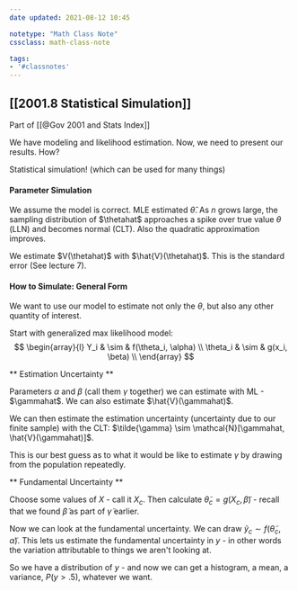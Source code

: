 ```yaml
---
date updated: 2021-08-12 10:45

notetype: "Math Class Note"
cssclass: math-class-note

tags: 
- '#classnotes'
---
```


## [[2001.8 Statistical Simulation]]
Part of [[@Gov 2001 and Stats Index]]


We have modeling and likelihood estimation. Now, we need to present our results. How?

Statistical simulation! (which can be used for many things)


#### Parameter Simulation

We assume the model is correct. MLE estimated $\hat{\theta}$. As $n$ grows large, the sampling distribution of $\thetahat$ approaches a spike over true value $\theta$ (LLN) and becomes normal (CLT). Also the quadratic approximation improves. 

We estimate $V(\thetahat)$ with $\hat{V}(\thetahat)$. This is the standard error (See lecture 7). 

#### How to Simulate: General Form

We want to use our model to estimate not only the $\theta$, but also any other quantity of interest. 

Start with generalized max likelihood model:
$$
\begin{array}{l}
Y_i & \sim & f(\theta_i, \alpha) \\
\theta_i & \sim & g(x_i, \beta) \\
\end{array}
$$

** Estimation Uncertainty **

Parameters $\alpha$ and $\beta$ (call them $\gamma$ together) we can estimate with ML - $\gammahat$. We can also estimate $\hat{V}(\gammahat)$. 

We can then estimate the estimation uncertainty (uncertainty due to our finite sample) with the CLT: $\tilde{\gamma} \sim \mathcal{N}[\gammahat, \hat{V}(\gammahat)]$. 

This is our best guess as to what it would be like to estimate $\gamma$ by drawing from the population repeatedly. 


** Fundamental Uncertainty **

Choose some values of $X$ - call it $X_c$. Then calculate $\tilde{\theta}_c = g(X_c, \tilde{\beta})$  - recall that we found $\tilde{\beta}$ as part of $\tilde{\gamma}$ earlier. 
 
Now we can look at the fundamental uncertainty. We can draw $\tilde{y}_c \sim f(\tilde{\theta}_c, \tilde{\alpha})$. This lets us estimate the fundamental uncertainty in $y$ - in other words the variation attributable to things we aren't looking at. 

So we have a distribution of $y$ - and now we can get a histogram, a mean, a variance, $P(y > .5)$, whatever we want.

